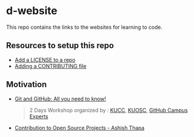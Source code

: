 # d-website
This repo contains the links to the websites for learning to code.

## Resources to setup this repo
- [Add a LICENSE to a repo](https://docs.github.com/en/communities/setting-up-your-project-for-healthy-contributions/adding-a-license-to-a-repository)
- [Adding a CONTRIBUTING file](https://docs.github.com/en/communities/setting-up-your-project-for-healthy-contributions/setting-guidelines-for-repository-contributors#adding-a-contributing-file)

## Motivation
- [Git and GitHub: All you need to know! ](https://industrious-tuberose-3eb.notion.site/Git-and-GitHub-All-you-need-to-know-ac90135fcdc6440e90603f391156f8ac)
  >2 Days Workshop organized by : [KUCC](https://github.com/kucc1997), [KUOSC](http://kucc.ku.edu.np/kuosc/), [GitHub Campus Experts](https://githubcampus.expert/)
- [Contribution to Open Source Projects - Ashish Thapa](https://adoring-meitner-78096c.netlify.app/)
